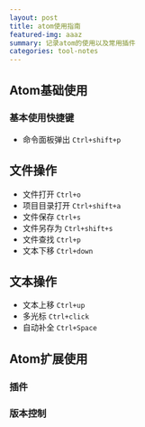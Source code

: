```yaml
---
layout: post
title: atom使用指南
featured-img: aaaz
summary: 记录atom的使用以及常用插件
categories: tool-notes
---
```



## Atom基础使用
### 基本使用快捷键
- 命令面板弹出 `Ctrl+shift+p`
## 文件操作
- 文件打开 `Ctrl+o`
- 项目目录打开 `Ctrl+shift+a`
- 文件保存 `Ctrl+s`
- 文件另存为 `Ctrl+shift+s`
- 文件查找 `Ctrl+p`
- 文本下移 `Ctrl+down`
## 文本操作
- 文本上移 `Ctrl+up`
- 多光标 `Ctrl+click`
- 自动补全 `Ctrl+Space`

## Atom扩展使用
### 插件
### 版本控制
